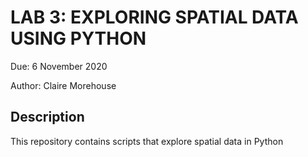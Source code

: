 # LAB 3: EXPLORING SPATIAL DATA USING PYTHON
Due: 6 November 2020

Author: Claire Morehouse
## Description
This repository contains scripts that explore spatial data in Python 
